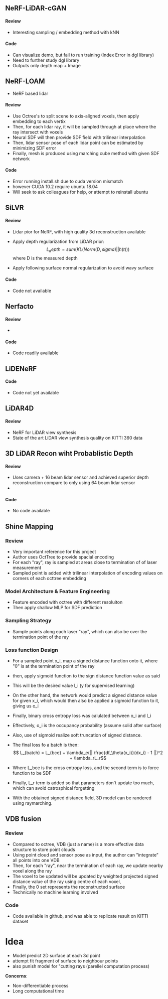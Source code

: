 ## NeRF-LiDAR-cGAN

#### Review
- Interesting sampling / embedding method with kNN

#### Code
- Can visualize demo, but fail to run training (Index Error in dgl library)
- Need to further study dgl library
- Outputs only depth map + Image


## NeRF-LOAM
- NeRF based lidar 

#### Review
- Use Octree's to split scene to axis-aligned voxels, then apply embedding to each vertix
- Then, for each lidar ray, it will be sampled through at place where the ray intersect with voxels
- Neural SDF will then provide SDF field with trilinear interpolation
- Then, lidar sensor pose of each lidar point can be estimated by minimizing SDF error
- Finally, mesh is produced using marching cube method with given SDF network



#### Code
- Error running install.sh due to cuda version mismatch
- however CUDA 10.2 require ubuntu 18.04
- Will seek to ask colleagues for help, or attempt to reinstall ubuntu


## SiLVR

#### Review
- Lidar pior for NeRF, with high quality 3d reconstruction available 
- Apply depth regularization from LiDAR prior:
  $$ L_depth = sum (KL ( Norm(D, sigma) || h(t))) $$
where D is the measured depth

- Apply following surface normal regularization to avoid wavy surface
  $$  $$


#### Code
- Code not available


## Nerfacto

#### Review
- 

#### Code
- Code readily available

## LiDENeRF

#### Code
- Code not yet available



## LiDAR4D

#### Review
- NeRF for LiDAR view synthesis
- State of the art LiDAR view synthesis quality on KITTI 360 data





## 3D LiDAR Recon wiht Probablistic Depth
#### Review
- Uses camera + 16 beam lidar sensor and achieved superior depth reconstruction compare to only using 64 beam lidar sensor
- 

#### Code
- No code available





## Shine Mapping
### Review
- Very important reference for this project
- Author uses OctTree to provide spacial encoding
- For each "ray", ray is sampled at areas close to termination of of laser measurement
- Sampled point is added with trilinear interpolation of encoding values on corners of each octtree embedding

### Model Architecture & Feature Engineering
- Feature encoded with octree with different resoluiton
- Then apply shallow MLP for SDF prediction

### Sampling Strategy
- Sample points along each laser "ray", which can also be over the termination point of the ray

### Loss function Design
- For a sampled point x_i, map a signed distance function onto it, where "0" is at the termination point of the ray
- then, apply sigmoid function to the sign distance function value as said
- This will be the desired value l_i (y for supervised learning)
- On the other hand, the network would predict a signed distance value for given x_i, which would then also be applied a sigmoid function to it, giving us o_i
- Finally, binary cross entropy loss was calulated between o_i and l_i
- Effectively, o_i is the occupancy probability (assume solid after surface)
- Also, use of sigmoid realize soft truncation of signed distance.
- The final loss fo a batch is then:
$$ L_{batch} =  L_{bce} + \lambda_e(|| \frac{df_\theta(x_i)}{dx_i} - 1 ||)^2 + \lambda_rL_r$$ 

- Where L_bce is the cross entropy loss, and the second term is to force function to be SDF
- Finally, L_r term is added so that parameters don't update too much, which can avoid catrosphical forgetting
- With the obtained signed distance field, 3D model can be randered using raymarching.



## VDB fusion
### Review
- Compared to octree, VDB (just a name) is a more effective data structure to store point clouds
- Using point cloud and sensor pose as input, the author can "integrate" all points into one VDB
- Then, for each "ray", near the termination of each ray, we update nearby voxel along the ray
- The voxel to be updated will be updated by weighted projected signed distance value of the ray using centre of each voxel, 
- Finally, the 0 set represents the reconstructed surface
- Technically no machine learning involved


### Code
- Code available in github, and was able to replicate result on KITTI dataset




# Idea

- Model predict 2D surface at each 3d point
- attempt fit fragment of surface to neighbour points
- also punish model for "cutting rays (parellel computation process)

__Concerns__:
- Non-differentiable process
- Long computational time
